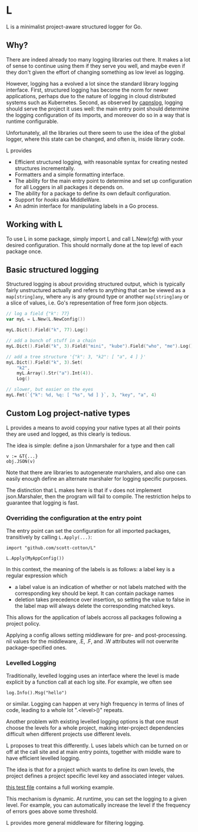 # L

L is a minimalist project-aware structured logger for Go.

## Why?

There are indeed already too many logging libraries out there.  It makes a lot
of sense to continue using them if they serve you well, and maybe even if they
don't given the effort of changing something as low level as logging.

However, logging has a evolved a lot since the standard library logging
interface.  First, structured logging has become the norm for newer
applications, perhaps due to the nature of logging in cloud distributed systems
such as Kubernetes.  Second, as observed by
[capnslog](https://github.com/coreos/capnslog), logging should serve the project
it uses well: the main entry point should determine the logging configuration of
its imports, and moreover do so in a way that is runtime configurable.

Unfortunately, all the libraries out there seem to use the idea of the global
logger, where this state can be changed, and often is, inside library code.


L provides

- Efficient structured logging, with reasonable syntax for creating nested structures
  incrementally.
- Formatters and a simple formatting interface.
- The ability for the main entry point to determine and set up configuration
  for all Loggers in all packages it depends on.
- The ability for a package to define its own default configuration.
- Support for _hooks_ aka MiddleWare.
- An admin interface for manipulating labels in a Go process.

## Working with L

To use L in some package, simply import L and call L.New(cfg) with
your desired configuration.  This should normally done at the top level
of each package once.

## Basic structured logging

Structured logging is about providing structured output, which is 
typically fairly unstructured actually and refers to anything that 
can be viewed as a `map[string]any`, where `any` is any ground type
or another `map[string]any` or a slice of values, i.e. Go's representation
of free form json objects.

```go
// log a field {"k": 77}
var myL = L.New(L.NewConfig())

myL.Dict().Field("k", 77).Log()

// add a bunch of stuff in a chain
myL.Dict().Field("k", 3).Field("mini", "kube").Field("who", "me").Log()

// add a tree structure '{"k": 3, "k2": [ "a", 4 ] }'
myL.Dict().Field("k", 3).Set(
	"k2", 
	myL.Array().Str("a").Int(4)).
	Log()

// slower, but easier on the eyes
myL.Fmt(`{"k": %d, %q: [ "%s", %d ] }`, 3, "key", "a", 4) 

```

## Custom Log project-native types

L provides a means to avoid copying your native types at 
all their points they are used and logged, as this clearly is tedious.

The idea is simple:  define a json Unmarshaler for a type and then call
```
v := &T{...}
obj.JSON(v)
```

Note that there are libraries to autogenerate marshalers, and also
one can easily enough define an alternate marshaler for logging specific purposes.

The distinction that L makes here is that if `v` does not implement json.Marshaler,
then the program will fail to compile.  The restriction helps to guarantee that logging
is fast.



### Overriding the configuration at the entry point

The entry point can set the configuration for all
imported packages, transitively by calling `L.Apply(...)`:
```
import "github.com/scott-cotton/L"

L.Apply(MyAppConfig())
```

In this context, the meaning of the labels is as follows:
a label key is a regular expression which 
- a label value is an indication of whether or not labels matched 
with the corresponding key should be kept.  It can contain package names
- deletion takes precedence over insertion, so setting the value to
  false in the label map will always delete the corresponding matched
  keys.

This allows for the application of labels accross all packages following
a project policy.

Applying a config allows setting middleware for pre- and post-processing.
nil values for the middleware, .E, .F, and .W attributes will not overwrite
package-specified ones.


### Levelled Logging

Traditionally, levelled logging uses an interface where the level is made explicit
by a function call at each log site.  For example, we often see

```
log.Info().Msg("hello")
```

or similar.  Logging can happen at very high frequency in terms of lines of code,
leading to a whole lot ".\<level\>()" repeats.

Another problem with existing levelled logging options is that one must choose
the levels for a whole project, making inter-project dependencies difficult when
different projects use different levels.

L proposes to treat this differently.  L uses labels which can be turned on or
off at the call site and at main entry points, together with middle ware to
have efficient levelled logging. 

The idea is that for a project which wants to define its own levels, the project
defines a project specific level key and associated integer values.

[this test file](levels_test.go) contains a full working example.

This mechanism is dynamic.  At runtime, you can set the logging to a given
level.  For example, you can automatically increase the level if the frequency
of errors goes above some threshold.

L provides more general middleware for filtering logging.
